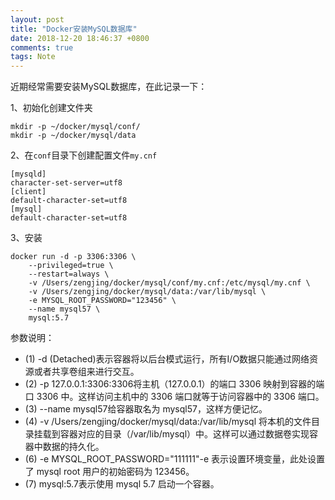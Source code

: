 ```yaml
---
layout: post
title: "Docker安装MySQL数据库"
date: 2018-12-20 18:46:37 +0800
comments: true
tags: Note
---
```


近期经常需要安装MySQL数据库，在此记录一下：

1、初始化创建文件夹

```
mkdir -p ~/docker/mysql/conf/
mkdir -p ~/docker/mysql/data
```

2、在`conf`目录下创建配置文件`my.cnf`

```
[mysqld]
character-set-server=utf8
[client]
default-character-set=utf8
[mysql]
default-character-set=utf8
```

3、安装

```
docker run -d -p 3306:3306 \
    --privileged=true \
    --restart=always \
    -v /Users/zengjing/docker/mysql/conf/my.cnf:/etc/mysql/my.cnf \
    -v /Users/zengjing/docker/mysql/data:/var/lib/mysql \
    -e MYSQL_ROOT_PASSWORD="123456" \
    --name mysql57 \
    mysql:5.7
```

参数说明：

- (1) -d (Detached)表示容器将以后台模式运行，所有I/O数据只能通过网络资源或者共享卷组来进行交互。
- (2) -p 127.0.0.1:3306:3306将主机（127.0.0.1）的端口 3306 映射到容器的端口 3306 中。这样访问主机中的 3306 端口就等于访问容器中的 3306 端口。
- (3) --name mysql57给容器取名为 mysql57，这样方便记忆。
- (4) -v /Users/zengjing/docker/mysql/data:/var/lib/mysql 将本机的文件目录挂载到容器对应的目录（/var/lib/mysql）中。这样可以通过数据卷实现容器中数据的持久化。
- (6) -e MYSQL_ROOT_PASSWORD="111111"-e 表示设置环境变量，此处设置了 mysql root 用户的初始密码为 123456。
- (7) mysql:5.7表示使用 mysql 5.7 启动一个容器。